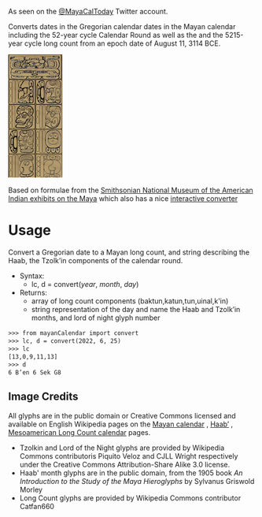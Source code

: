 As seen on the [@MayaCalToday](https://twitter.com/MayaCalToday) Twitter account.

Converts dates in the Gregorian calendar dates in the Mayan calendar including the 52-year cycle Calendar Round as well
as the and the 5215-year cycle long count from an epoch date of August 11, 3114 BCE.

![generated glyphs](stella_example.png)

Based on formulae from
the [Smithsonian National Museum of the American Indian exhibits on the Maya](https://maya.nmai.si.edu/) which also has
a nice [interactive converter](https://maya.nmai.si.edu/calendar/maya-calendar-converter)

# Usage

Convert a Gregorian date to a Mayan long count, and string describing the  
Haab, the Tzolk’in components of the calendar round.

* Syntax:
    * lc, d = convert(*year*, *month*, *day*)
* Returns:
    * array of long count components (baktun,katun,tun,uinal,k'in)
    * string representation of the day and name the Haab and Tzolk’in months, and lord of night glyph number

```
>>> from mayanCalendar import convert
>>> lc, d = convert(2022, 6, 25)
>>> lc
[13,0,9,11,13]
>>> d
6 B’en 6 Sek G8
```

## Image Credits

All glyphs are in the public domain or Creative Commons licensed and available on English Wikipedia pages on
the [Mayan calendar](https://commons.wikimedia.org/wiki/Maya_calendar)
, [Haabʼ](https://en.wikipedia.org/wiki/Haab%CA%BC)
, [Mesoamerican Long Count calendar](https://en.wikipedia.org/wiki/Mesoamerican_Long_Count_calendar) pages.

* Tzolkin and Lord of the Night glyphs are provided by Wikipedia Commons contributoris Piquito Veloz and CJLL Wright
  respectively under the Creative Commons Attribution-Share Alike 3.0 license.
* Haab' month glyphs are in the public domain, from the 1905 book *An Introduction to the Study of the Maya Hieroglyphs*
  by Sylvanus Griswold Morley
* Long Count glyphs are provided by Wikipedia Commons contributor Catfan660